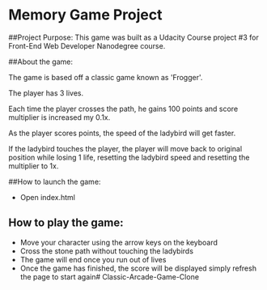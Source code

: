 # Memory Game Project

##Project Purpose:
This game was built as a Udacity Course project #3 for Front-End Web Developer Nanodegree course.

##About the game:

The game is based off a classic game known as 'Frogger'.

The player has 3 lives.

Each time the player crosses the path, he gains 100 points and score multiplier is increased my 0.1x.

As the player scores points, the speed of the ladybird will get faster.

If the ladybird touches the player, the player will move back to original position while losing 1 life, resetting the ladybird speed and resetting the multiplier to 1x.

##How to launch the game:
* Open index.html

## How to play the game:
* Move your character using the arrow keys on the keyboard
* Cross the stone path without touching the ladybirds
* The game will end once you run out of lives
* Once the game has finished, the score will be displayed simply refresh the page to start again# Classic-Arcade-Game-Clone
